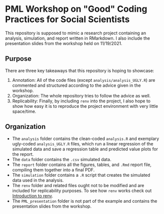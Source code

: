 # PML Workshop on "Good" Coding Practices for Social Scientists

This repository is supposed to mimic a research project containing an analysis, simulation, and report written in RMarkdown. I also include the presentation slides from the workshop held on 11/19/2021.

## Purpose
There are three key takeaways that this repository is hoping to showcase:
1. Annotation: All of the code files (except `analysis/analysis_UGLY.R`) are commented and structured according to the advice given in the workshop.
2. Organization: The whole repository tries to follow the advice as well.
3. Replicability: Finally, by including `renv` into the project, I also hope to show how easy it is to reproduce the project environment with very little space/time.

## Organization

* The `analysis` folder contains the clean-coded `analysis.R` and exemplary ugly-coded `analysis_UGLY.R` files, which run a linear regression of the simulated data and save a regression table and predicted value plots for the report.
* The `data` folder contains the `.csv` simulated data.
* The `report` folder contains all the figures, tables, and `.Rmd` report file, compiling them together into a final PDF.
* The `simulation` folder contains a `.R` script that creates the simulated data used in the analysis.
* The `renv` folder and related files ought not to be modified and are included for replicability purposes. To see how `renv` works check out [Introduction to renv](https://rstudio.github.io/renv/articles/renv.html).
* The `PML_presentation` folder is not part of the example and contains the presentation slides from the workshop.